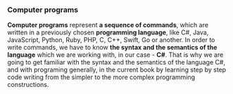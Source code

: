 ### Computer programs

**Computer programs** represent **a sequence of commands**, which are written in a previously chosen **programming language**, like C#, Java, JavaScript, Python, Ruby, PHP, C, C++, Swift, Go or another. In order to write commands, we have to know **the syntax and the semantics of the language** which we are working with, in our case - **C#**. That is why we are going to get familiar with the syntax and the semantics of the language  C#, and with programing generally, in the current book  by learning step by step code writing from the simpler to the more complex programming constructions.